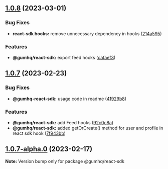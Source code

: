 ## [1.0.8](https://github.com/gumhq/sdk/compare/v1.0.10...v1.0.8) (2023-03-01)

### Bug Fixes

- **react-sdk hooks:** remove unnecessary dependency in hooks ([214a595](https://github.com/gumhq/sdk/commit/214a595f50ab35d129c662cd20e495801d5329f9))

### Features

- **@gumhq/react-sdk:** export feed hooks ([cafaef3](https://github.com/gumhq/sdk/commit/cafaef3cd255b38819d805950f918a434afbc1be))

## [1.0.7](https://github.com/gumhq/sdk/compare/v1.0.10...v1.0.7) (2023-02-23)

### Bug Fixes

- **@gumhq-react-sdk:** usage code in readme ([41929b8](https://github.com/gumhq/sdk/commit/41929b8af6ad0bbf0ffb2ec0b39777bd93cabc29))

### Features

- **@gumhq/react-sdk:** add Feed hooks ([92c0c8a](https://github.com/gumhq/sdk/commit/92c0c8ade1508b6445d7a0fb377def4067c8ab81))
- **@gumhq/react-sdk:** added getOrCreate() method for user and profile in react sdk hook ([7f943bb](https://github.com/gumhq/sdk/commit/7f943bb1542996162c6b1cd47351f0b64f92b098))

## [1.0.7-alpha.0](https://github.com/gumhq/sdk/compare/@gumhq/react-sdk@1.0.6...@gumhq/react-sdk@1.0.7-alpha.0) (2023-02-17)

**Note:** Version bump only for package @gumhq/react-sdk
